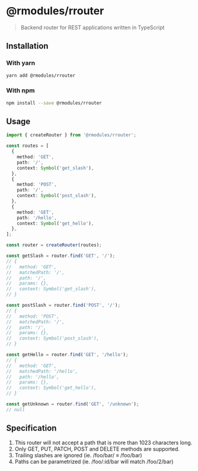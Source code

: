 # @rmodules/rrouter

> Backend router for REST applications written in TypeScript

## Installation

### With yarn

```sh
yarn add @rmodules/rrouter
```

### With npm

```sh
npm install --save @rmodules/rrouter
```

## Usage

```typescript
import { createRouter } from '@rmodules/rrouter';

const routes = [
  {
    method: 'GET',
    path: '/',
    context: Symbol('get_slash'),
  },
  {
    method: 'POST',
    path: '/',
    context: Symbol('post_slash'),
  },
  {
    method: 'GET',
    path: '/hello',
    context: Symbol('get_hello'),
  },
];

const router = createRouter(routes);

const getSlash = router.find('GET', '/');
// {
//   method: 'GET',
//   matchedPath: '/',
//   path: '/',
//   params: {},
//   context: Symbol('get_slash'),
// }

const postSlash = router.find('POST', '/');
// {
//   method: 'POST',
//   matchedPath: '/',
//   path: '/',
//   params: {},
//   context: Symbol('post_slash'),
// }

const getHello = router.find('GET', '/hello');
// {
//   method: 'GET',
//   matchedPath: '/hello',
//   path: '/hello',
//   params: {},
//   context: Symbol('get_hello'),
// }

const getUnknown = router.find('GET', '/unknown');
// null
```

## Specification

1. This router will not accept a path that is more than 1023 characters long.
2. Only GET, PUT, PATCH, POST and DELETE methods are supported.
3. Trailing slashes are ignored (ie. /foo/bar/ ≡ /foo/bar)
4. Paths can be parametrized (ie. /foo/:id/bar will match /foo/2/bar)
